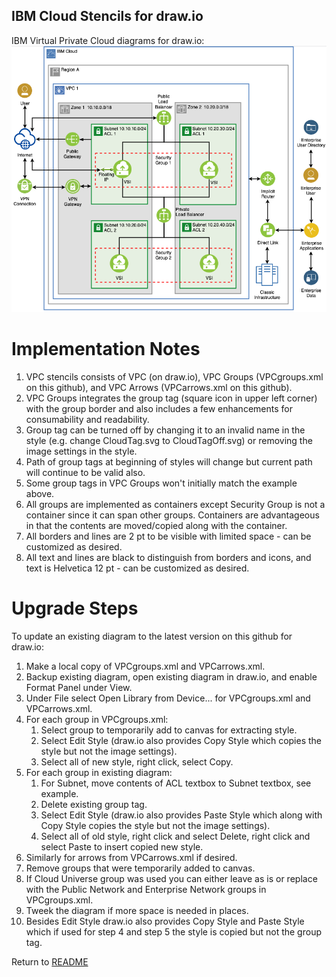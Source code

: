 ## IBM Cloud Stencils for draw.io

IBM Virtual Private Cloud diagrams for draw.io:
![VPCSimple](/images/vpc-experience-simple-drawio.png)

# Implementation Notes

1. VPC stencils consists of VPC (on draw.io), VPC Groups (VPCgroups.xml on this github), and VPC Arrows (VPCarrows.xml on this github).
2. VPC Groups integrates the group tag (square icon in upper left corner) with the group border and also includes a few enhancements for consumability and readability.
2. Group tag can be turned off by changing it to an invalid name in the style (e.g. change CloudTag.svg to CloudTagOff.svg) or removing the image settings in the style.
3. Path of group tags at beginning of styles will change but current path will continue to be valid also.
4. Some group tags in VPC Groups won't initially match the example above.
5. All groups are implemented as containers except Security Group is not a container since it can span other groups. Containers are advantageous in that the contents are moved/copied along with the container.
6. All borders and lines are 2 pt to be visible with limited space - can be customized as desired.
7. All text and lines are black to distinguish from borders and icons, and text is Helvetica 12 pt - can be customized as desired.

# Upgrade Steps

To update an existing diagram to the latest version on this github for draw.io:
1. Make a local copy of VPCgroups.xml and VPCarrows.xml. 
2. Backup existing diagram, open existing diagram in draw.io, and enable Format Panel under View.
3. Under File select Open Library from Device... for VPCgroups.xml and VPCarrows.xml.
4. For each group in VPCgroups.xml: 
    1. Select group to temporarily add to canvas for extracting style.
    2. Select Edit Style (draw.io also provides Copy Style which copies the style but not the image settings).
    3. Select all of new style, right click, select Copy.
5. For each group in existing diagram: 
    1. For Subnet, move contents of ACL textbox to Subnet textbox, see example.
    2. Delete existing group tag.
    3. Select Edit Style (draw.io also provides Paste Style which along with Copy Style copies the style but not the image settings).
    4. Select all of old style, right click and select Delete, right click and select Paste to insert copied new style.
6. Similarly for arrows from VPCarrows.xml if desired.
7. Remove groups that were temporarily added to canvas.
8. If Cloud Universe group was used you can either leave as is or replace with the Public Network and Enterprise Network groups in VPCgroups.xml.
9. Tweek the diagram if more space is needed in places.
1. Besides Edit Style draw.io also provides Copy Style and Paste Style which if used for step 4 and step 5 the style is copied but not the group tag.  

Return to [README](/README.md)
